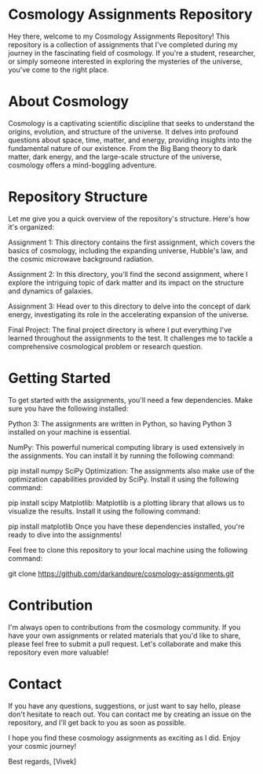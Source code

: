 # Cosmology Assignments Repository
Hey there, welcome to my Cosmology Assignments Repository! This repository is a collection of assignments that I've completed during my journey in the fascinating field of cosmology. If you're a student, researcher, or simply someone interested in exploring the mysteries of the universe, you've come to the right place.

# About Cosmology
Cosmology is a captivating scientific discipline that seeks to understand the origins, evolution, and structure of the universe. It delves into profound questions about space, time, matter, and energy, providing insights into the fundamental nature of our existence. From the Big Bang theory to dark matter, dark energy, and the large-scale structure of the universe, cosmology offers a mind-boggling adventure.

# Repository Structure
Let me give you a quick overview of the repository's structure. Here's how it's organized:

Assignment 1: This directory contains the first assignment, which covers the basics of cosmology, including the expanding universe, Hubble's law, and the cosmic microwave background radiation.

Assignment 2: In this directory, you'll find the second assignment, where I explore the intriguing topic of dark matter and its impact on the structure and dynamics of galaxies.

Assignment 3: Head over to this directory to delve into the concept of dark energy, investigating its role in the accelerating expansion of the universe.

Final Project: The final project directory is where I put everything I've learned throughout the assignments to the test. It challenges me to tackle a comprehensive cosmological problem or research question.

# Getting Started
To get started with the assignments, you'll need a few dependencies. Make sure you have the following installed:

Python 3: The assignments are written in Python, so having Python 3 installed on your machine is essential.

NumPy: This powerful numerical computing library is used extensively in the assignments. You can install it by running the following command:


pip install numpy
SciPy Optimization: The assignments also make use of the optimization capabilities provided by SciPy. Install it using the following command:

pip install scipy
Matplotlib: Matplotlib is a plotting library that allows us to visualize the results. Install it using the following command:

pip install matplotlib
Once you have these dependencies installed, you're ready to dive into the assignments!

Feel free to clone this repository to your local machine using the following command:

git clone https://github.com/darkandpure/cosmology-assignments.git

# Contribution 
I'm always open to contributions from the cosmology community. If you have your own assignments or related materials that you'd like to share, please feel free to submit a pull request. Let's collaborate and make this repository even more valuable!

# Contact
If you have any questions, suggestions, or just want to say hello, please don't hesitate to reach out. You can contact me by creating an issue on the repository, and I'll get back to you as soon as possible.

I hope you find these cosmology assignments as exciting as I did. Enjoy your cosmic journey!

Best regards,
[Vivek]
